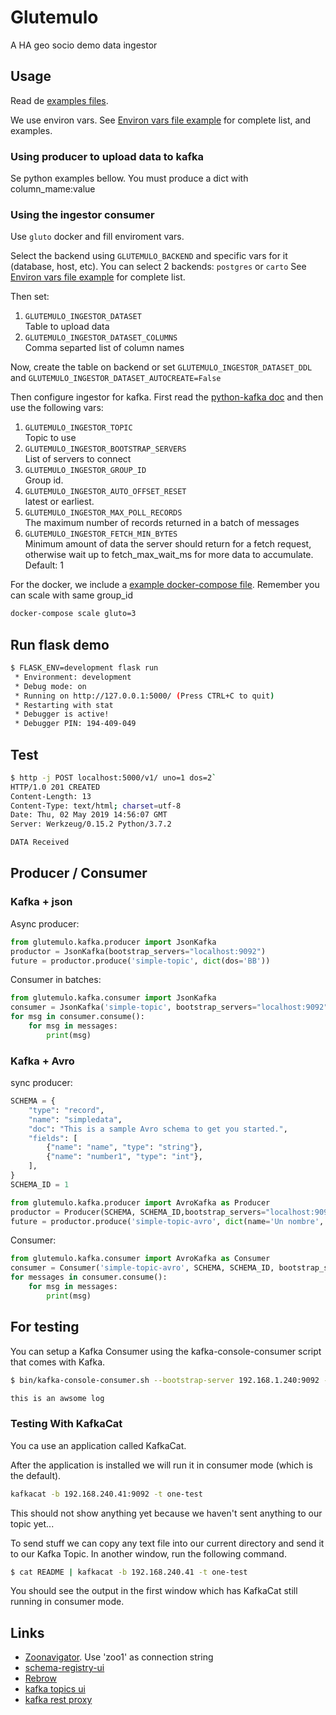 # Glutemulo

A HA geo socio demo data ingestor

## Usage

Read de [examples files](examples).

We use environ vars. See [Environ vars file example](.env.example) for complete list,
and examples.

### Using producer to upload data to kafka

Se python examples bellow. You must produce a dict with column_mame:value

### Using the ingestor consumer
Use `gluto` docker and fill enviroment vars.

Select the backend using `GLUTEMULO_BACKEND` and specific vars for it (database, host, etc).
You can select 2 backends: `postgres` or `carto`
See [Environ vars file example](.env.example) for complete list.

Then set:

1. `GLUTEMULO_INGESTOR_DATASET`  
Table to upload data
2. `GLUTEMULO_INGESTOR_DATASET_COLUMNS`  
Comma separted list of column names

Now, create the table on backend or set `GLUTEMULO_INGESTOR_DATASET_DDL` and `GLUTEMULO_INGESTOR_DATASET_AUTOCREATE=False`

Then configure ingestor for kafka.
First read the [python-kafka doc](https://kafka-python.readthedocs.io/en/master/apidoc/KafkaConsumer.html)
and then use the following vars:

1. `GLUTEMULO_INGESTOR_TOPIC`  
Topic to use
2. `GLUTEMULO_INGESTOR_BOOTSTRAP_SERVERS`  
List of servers to connect
3. `GLUTEMULO_INGESTOR_GROUP_ID`  
Group id.
4. `GLUTEMULO_INGESTOR_AUTO_OFFSET_RESET`  
latest or earliest.
5. `GLUTEMULO_INGESTOR_MAX_POLL_RECORDS`  
The maximum number of records returned in a batch of messages
6. `GLUTEMULO_INGESTOR_FETCH_MIN_BYTES`  
Minimum amount of data the server should return for a fetch request, otherwise wait up to fetch_max_wait_ms for more data to accumulate. Default: 1

For the docker, we include a [example docker-compose file](docker-compose.yml).
Remember you can scale with same group_id

```bash
docker-compose scale gluto=3
```

## Run flask demo

```bash
$ FLASK_ENV=development flask run
 * Environment: development
 * Debug mode: on
 * Running on http://127.0.0.1:5000/ (Press CTRL+C to quit)
 * Restarting with stat
 * Debugger is active!
 * Debugger PIN: 194-409-049
```

## Test

```bash
$ http -j POST localhost:5000/v1/ uno=1 dos=2`
HTTP/1.0 201 CREATED
Content-Length: 13
Content-Type: text/html; charset=utf-8
Date: Thu, 02 May 2019 14:56:07 GMT
Server: Werkzeug/0.15.2 Python/3.7.2

DATA Received
```

## Producer / Consumer

### Kafka + json

Async producer:

```python
from glutemulo.kafka.producer import JsonKafka
productor = JsonKafka(bootstrap_servers="localhost:9092")
future = productor.produce('simple-topic', dict(dos='BB'))
```

Consumer in batches:
```python
from glutemulo.kafka.consumer import JsonKafka
consumer = JsonKafka('simple-topic', bootstrap_servers="localhost:9092")
for msg in consumer.consume():
    for msg in messages:
        print(msg)
```

### Kafka + Avro

sync producer:

```python
SCHEMA = {
    "type": "record",
    "name": "simpledata",
    "doc": "This is a sample Avro schema to get you started.",
    "fields": [
        {"name": "name", "type": "string"},
        {"name": "number1", "type": "int"},
    ],
}
SCHEMA_ID = 1
```

```python
from glutemulo.kafka.producer import AvroKafka as Producer
productor = Producer(SCHEMA, SCHEMA_ID,bootstrap_servers="localhost:9092")
future = productor.produce('simple-topic-avro', dict(name='Un nombre', number1=10))
```

Consumer:
```python
from glutemulo.kafka.consumer import AvroKafka as Consumer
consumer = Consumer('simple-topic-avro', SCHEMA, SCHEMA_ID, bootstrap_servers="localhost:9092")
for messages in consumer.consume():
    for msg in messages:
        print(msg)
```

## For testing

You can setup a Kafka Consumer using the kafka-console-consumer script that comes with Kafka.

```bash
$ bin/kafka-console-consumer.sh --bootstrap-server 192.168.1.240:9092 --topic pylog --from-beginning

this is an awsome log
```

### Testing With KafkaCat

You ca use an application called KafkaCat.

After the application is installed we will run it in consumer mode (which is the default).

```bash
kafkacat -b 192.168.240.41:9092 -t one-test
```

This should not show anything yet because we haven't sent anything to our topic yet...

To send stuff we can copy any text file into our current directory and send it to our Kafka Topic. In another window, run the following command.

```bash
$ cat README | kafkacat -b 192.168.240.41 -t one-test
```
You should see the output in the first window which has KafkaCat still running in consumer mode.


## Links

- [Zoonavigator](http://localhost:8004). Use 'zoo1' as connection string
- [schema-registry-ui](http://localhost:8001)
- [Rebrow](http://localhost:5001)
- [kafka topics ui](http://localhost:8000)
- [kafka rest proxy](http://localhost:8082)
